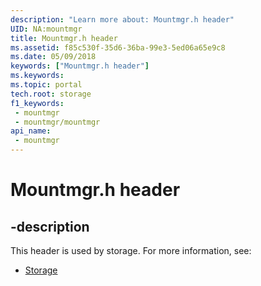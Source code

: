 ```yaml
---
description: "Learn more about: Mountmgr.h header"
UID: NA:mountmgr
title: Mountmgr.h header
ms.assetid: f85c530f-35d6-36ba-99e3-5ed06a65e9c8
ms.date: 05/09/2018
keywords: ["Mountmgr.h header"]
ms.keywords: 
ms.topic: portal
tech.root: storage
f1_keywords:
 - mountmgr
 - mountmgr/mountmgr
api_name:
 - mountmgr
---
```


# Mountmgr.h header


## -description

This header is used by storage. For more information, see:

- [Storage](../_storage/index.md)

